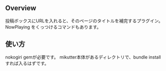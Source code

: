 ## Overview
投稿ボックスにURLを入れると、そのページのタイトルを補完するプラグイン。
NowPlaying をくっつけるコマンドもあります。

## 使い方
nokogiri gemが必要です。
mikutter本体があるディレクトリで、bundle installすれば入るはずです。
